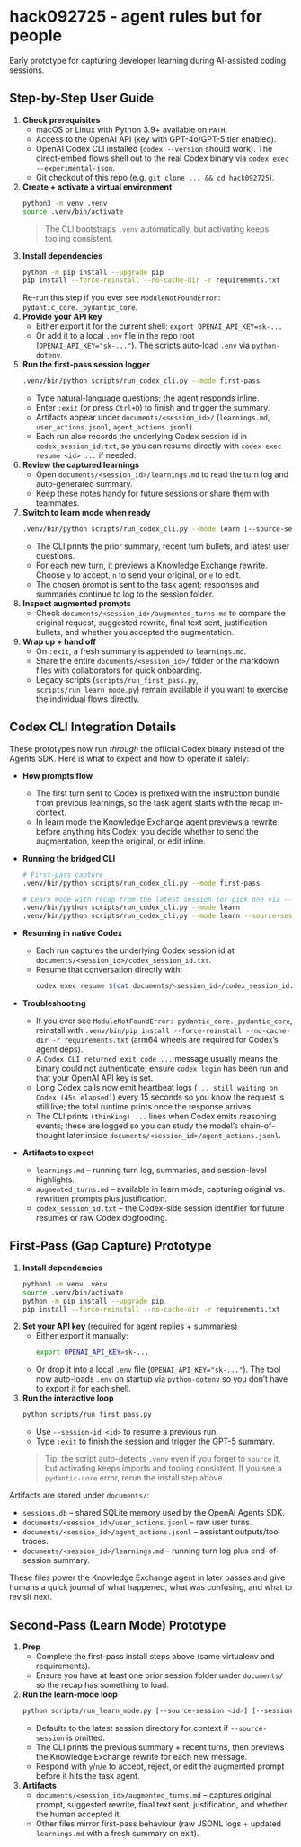 # hack092725 - agent rules but for people

Early prototype for capturing developer learning during AI-assisted coding sessions.

## Step-by-Step User Guide

1. **Check prerequisites**
   - macOS or Linux with Python 3.9+ available on `PATH`.
   - Access to the OpenAI API (key with GPT-4o/GPT-5 tier enabled).
   - OpenAI Codex CLI installed (`codex --version` should work). The direct-embed flows shell out to the real Codex binary via `codex exec --experimental-json`.
   - Git checkout of this repo (e.g. `git clone ... && cd hack092725`).
2. **Create + activate a virtual environment**
   ```bash
   python3 -m venv .venv
   source .venv/bin/activate
   ```
   > The CLI bootstraps `.venv` automatically, but activating keeps tooling consistent.
3. **Install dependencies**
   ```bash
   python -m pip install --upgrade pip
   pip install --force-reinstall --no-cache-dir -r requirements.txt
   ```
   Re-run this step if you ever see `ModuleNotFoundError: pydantic_core._pydantic_core`.
4. **Provide your API key**
   - Either export it for the current shell: `export OPENAI_API_KEY=sk-...`
   - Or add it to a local `.env` file in the repo root (`OPENAI_API_KEY="sk-..."`). The scripts auto-load `.env` via `python-dotenv`.
5. **Run the first-pass session logger**
   ```bash
   .venv/bin/python scripts/run_codex_cli.py --mode first-pass
   ```
   - Type natural-language questions; the agent responds inline.
   - Enter `:exit` (or press `Ctrl+D`) to finish and trigger the summary.
   - Artifacts appear under `documents/<session_id>/` (`learnings.md`, `user_actions.jsonl`, `agent_actions.jsonl`).
   - Each run also records the underlying Codex session id in `codex_session_id.txt`, so you can resume directly with `codex exec resume <id> ...` if needed.
6. **Review the captured learnings**
   - Open `documents/<session_id>/learnings.md` to read the turn log and auto-generated summary.
   - Keep these notes handy for future sessions or share them with teammates.
7. **Switch to learn mode when ready**
   ```bash
   .venv/bin/python scripts/run_codex_cli.py --mode learn [--source-session <previous_session_id>]
   ```
   - The CLI prints the prior summary, recent turn bullets, and latest user questions.
   - For each new turn, it previews a Knowledge Exchange rewrite. Choose `y` to accept, `n` to send your original, or `e` to edit.
   - The chosen prompt is sent to the task agent; responses and summaries continue to log to the session folder.
8. **Inspect augmented prompts**
   - Check `documents/<session_id>/augmented_turns.md` to compare the original request, suggested rewrite, final text sent, justification bullets, and whether you accepted the augmentation.
9. **Wrap up + hand off**
   - On `:exit`, a fresh summary is appended to `learnings.md`.
   - Share the entire `documents/<session_id>/` folder or the markdown files with collaborators for quick onboarding.
   - Legacy scripts (`scripts/run_first_pass.py`, `scripts/run_learn_mode.py`) remain available if you want to exercise the individual flows directly.

## Codex CLI Integration Details

These prototypes now run *through* the official Codex binary instead of the Agents SDK. Here is what to expect and how to operate it safely:

- **How prompts flow**
  - The first turn sent to Codex is prefixed with the instruction bundle from previous learnings, so the task agent starts with the recap in-context.
  - In learn mode the Knowledge Exchange agent previews a rewrite before anything hits Codex; you decide whether to send the augmentation, keep the original, or edit inline.

- **Running the bridged CLI**
  ```bash
  # First-pass capture
  .venv/bin/python scripts/run_codex_cli.py --mode first-pass

  # Learn mode with recap from the latest session (or pick one via --source-session)
  .venv/bin/python scripts/run_codex_cli.py --mode learn
  .venv/bin/python scripts/run_codex_cli.py --mode learn --source-session <session_id>
  ```

- **Resuming in native Codex**
  - Each run captures the underlying Codex session id at `documents/<session_id>/codex_session_id.txt`.
  - Resume that conversation directly with:
    ```bash
    codex exec resume $(cat documents/<session_id>/codex_session_id.txt) "<follow-up prompt>"
    ```

- **Troubleshooting**
  - If you ever see `ModuleNotFoundError: pydantic_core._pydantic_core`, reinstall with `.venv/bin/pip install --force-reinstall --no-cache-dir -r requirements.txt` (arm64 wheels are required for Codex’s agent deps).
  - A `Codex CLI returned exit code ...` message usually means the binary could not authenticate; ensure `codex login` has been run and that your OpenAI API key is set.
  - Long Codex calls now emit heartbeat logs (`... still waiting on Codex (45s elapsed)`) every 15 seconds so you know the request is still live; the total runtime prints once the response arrives.
  - The CLI prints `(thinking) ...` lines when Codex emits reasoning events; these are logged so you can study the model’s chain-of-thought later inside `documents/<session_id>/agent_actions.jsonl`.

- **Artifacts to expect**
  - `learnings.md` – running turn log, summaries, and session-level highlights.
  - `augmented_turns.md` – available in learn mode, capturing original vs. rewritten prompts plus justification.
  - `codex_session_id.txt` – the Codex-side session identifier for future resumes or raw Codex dogfooding.

## First-Pass (Gap Capture) Prototype

1. **Install dependencies**
   ```bash
   python3 -m venv .venv
   source .venv/bin/activate
   python -m pip install --upgrade pip
   pip install --force-reinstall --no-cache-dir -r requirements.txt
   ```
2. **Set your API key** (required for agent replies + summaries)
   - Either export it manually:
     ```bash
     export OPENAI_API_KEY=sk-...
     ```
   - Or drop it into a local `.env` file (`OPENAI_API_KEY="sk-..."`). The tool
     now auto-loads `.env` on startup via `python-dotenv` so you don’t have to
     export it for each shell.
3. **Run the interactive loop**
   ```bash
   python scripts/run_first_pass.py
   ```
   - Use `--session-id <id>` to resume a previous run.
   - Type `:exit` to finish the session and trigger the GPT-5 summary.
   > Tip: the script auto-detects `.venv` even if you forget to `source` it, but
   > activating keeps imports and tooling consistent. If you see a
   > `pydantic-core` error, rerun the install step above.

Artifacts are stored under `documents/`:
- `sessions.db` – shared SQLite memory used by the OpenAI Agents SDK.
- `documents/<session_id>/user_actions.jsonl` – raw user turns.
- `documents/<session_id>/agent_actions.jsonl` – assistant outputs/tool traces.
- `documents/<session_id>/learnings.md` – running turn log plus end-of-session summary.

These files power the Knowledge Exchange agent in later passes and give humans a quick journal of what happened, what was confusing, and what to revisit next.

## Second-Pass (Learn Mode) Prototype

1. **Prep**
   - Complete the first-pass install steps above (same virtualenv and requirements).
   - Ensure you have at least one prior session folder under `documents/` so the recap has something to load.
2. **Run the learn-mode loop**
   ```bash
   python scripts/run_learn_mode.py [--source-session <id>] [--session-id <new-id>]
   ```
   - Defaults to the latest session directory for context if `--source-session` is omitted.
   - The CLI prints the previous summary + recent turns, then previews the Knowledge Exchange rewrite for each new message.
   - Respond with `y`/`n`/`e` to accept, reject, or edit the augmented prompt before it hits the task agent.
3. **Artifacts**
   - `documents/<session_id>/augmented_turns.md` – captures original prompt, suggested rewrite, final text sent, justification, and whether the human accepted it.
   - Other files mirror first-pass behaviour (raw JSONL logs + updated `learnings.md` with a fresh summary on exit).
